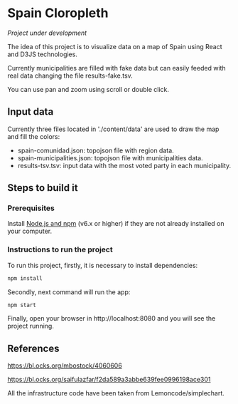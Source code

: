 # Spain Cloropleth

_Project under development_

The idea of this project is to visualize data on a map of Spain using React and D3JS technologies.

Currently municipalities are filled with fake data but can easily feeded with real data changing the file results-fake.tsv.

You can use pan and zoom using scroll or double click.

## Input data

Currently three files located in './content/data' are used to draw the map and fill the colors:

- spain-comunidad.json: topojson file with region data.
- spain-municipalities.json: topojson file with municipalities data.
- results-tsv.tsv: input data with the most voted party in each municipality.

## Steps to build it

### Prerequisites

Install [Node.js and npm](https://nodejs.org/en/) (v6.x or higher) if they are not already installed on your computer.

### Instructions to run the project

To run this project, firstly, it is necessary to install dependencies:

```bash
npm install
```

Secondly, next command will run the app:

```bash
npm start
```

Finally, open your browser in http://localhost:8080 and you will see the project running.

## References

https://bl.ocks.org/mbostock/4060606

https://bl.ocks.org/saifulazfar/f2da589a3abbe639fee0996198ace301


All the infrastructure code have been taken from Lemoncode/simplechart.


